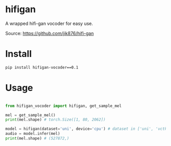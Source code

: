 # hifigan
A wrapped hifi-gan vocoder for easy use. 

Source: https://github.com/jik876/hifi-gan

# Install

```bash
pip install hifigan-vocoder==0.1
```

# Usage
```python

from hifigan_vocoder import hifigan, get_sample_mel

mel = get_sample_mel()
print(mel.shape) # torch.Size([1, 80, 2062])

model = hifigan(dataset='uni', device='cpu') # dataset in ['uni', 'vctk']; device in ['cpu', 'cuda']
audio = model.infer(mel)
print(mel.shape) # (527872,)

```